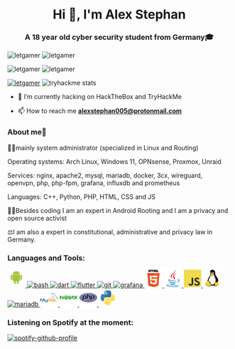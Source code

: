 <h1 align="center">Hi 👋, I'm Alex Stephan</h1>
<h3 align="center">A 18 year old cyber security student from Germany🎓</h3>

<img class="image-align-left" src="https://img.shields.io/badge/-HackTheBox-%239FEF00?style=for-the-badge&logo=hackthebox&logoColor=white" alt="letgamer" /> <img class="image-align-left" src="https://img.shields.io/badge/-TryHackMe-%23212C42?style=for-the-badge&logo=tryhackme&logoColor=white" alt="letgamer" />

<img class="image-align-left" src="https://komarev.com/ghpvc/?username=letgamer&label=Profile%20views&color=0e75b6&style=flat" alt="letgamer" /> <img class="image-align-left" src="https://img.shields.io/badge/I%20use-Arch%20btw-orange" alt="letgamer" /> 

[ ![letgamer](https://www.hackthebox.eu/badge/image/342109)](https://app.hackthebox.com/profile/342109)
![tryhackme stats](https://raw.githubusercontent.com/<SET_USERNAME_HERE>/<SET_USERNAME_HERE>/master/assets/thm_propic.png)

- 🔭 I’m currently hacking on HackTheBox and TryHackMe

- 📫 How to reach me **alexstephan005@protonmail.com**

<h3 align="left">About me🚀</h3>

🧑‍🎓mainly system administrator (specialized in Linux and Routing)

Operating systems: Arch Linux, Windows 11, OPNsense, Proxmox, Unraid

Services: nginx, apache2, mysql, mariadb, docker, 3cx, wireguard, openvpn, php, php-fpm, grafana, influxdb and prometheus

Languages: C++, Python, PHP, HTML, CSS and JS

🧑‍💻Besides coding I am an expert in Android Rooting and I am a privacy and open source activist

⚖️I am also a expert in constitutional, administrative and privacy law in Germany.

<h3 align="left">Languages and Tools:</h3>
<p align="left"> <a href="https://developer.android.com" target="_blank" rel="noreferrer"> <img src="https://raw.githubusercontent.com/devicons/devicon/master/icons/android/android-original-wordmark.svg" alt="android" width="40" height="40"/> </a> <a href="https://www.gnu.org/software/bash/" target="_blank" rel="noreferrer"> <img src="https://www.vectorlogo.zone/logos/gnu_bash/gnu_bash-icon.svg" alt="bash" width="40" height="40"/> </a> <a href="https://dart.dev" target="_blank" rel="noreferrer"> <img src="https://www.vectorlogo.zone/logos/dartlang/dartlang-icon.svg" alt="dart" width="40" height="40"/> </a> <a href="https://flutter.dev" target="_blank" rel="noreferrer"> <img src="https://www.vectorlogo.zone/logos/flutterio/flutterio-icon.svg" alt="flutter" width="40" height="40"/> </a> <a href="https://git-scm.com/" target="_blank" rel="noreferrer"> <img src="https://www.vectorlogo.zone/logos/git-scm/git-scm-icon.svg" alt="git" width="40" height="40"/> </a> <a href="https://grafana.com" target="_blank" rel="noreferrer"> <img src="https://www.vectorlogo.zone/logos/grafana/grafana-icon.svg" alt="grafana" width="40" height="40"/> </a> <a href="https://www.w3.org/html/" target="_blank" rel="noreferrer"> <img src="https://raw.githubusercontent.com/devicons/devicon/master/icons/html5/html5-original-wordmark.svg" alt="html5" width="40" height="40"/> </a> <a href="https://www.java.com" target="_blank" rel="noreferrer"> <img src="https://raw.githubusercontent.com/devicons/devicon/master/icons/java/java-original.svg" alt="java" width="40" height="40"/> </a> <a href="https://developer.mozilla.org/en-US/docs/Web/JavaScript" target="_blank" rel="noreferrer"> <img src="https://raw.githubusercontent.com/devicons/devicon/master/icons/javascript/javascript-original.svg" alt="javascript" width="40" height="40"/> </a> <a href="https://www.linux.org/" target="_blank" rel="noreferrer"> <img src="https://raw.githubusercontent.com/devicons/devicon/master/icons/linux/linux-original.svg" alt="linux" width="40" height="40"/> </a> <a href="https://mariadb.org/" target="_blank" rel="noreferrer"> <img src="https://www.vectorlogo.zone/logos/mariadb/mariadb-icon.svg" alt="mariadb" width="40" height="40"/> </a> <a href="https://www.mysql.com/" target="_blank" rel="noreferrer"> <img src="https://raw.githubusercontent.com/devicons/devicon/master/icons/mysql/mysql-original-wordmark.svg" alt="mysql" width="40" height="40"/> </a> <a href="https://www.nginx.com" target="_blank" rel="noreferrer"> <img src="https://raw.githubusercontent.com/devicons/devicon/master/icons/nginx/nginx-original.svg" alt="nginx" width="40" height="40"/> </a> <a href="https://www.php.net" target="_blank" rel="noreferrer"> <img src="https://raw.githubusercontent.com/devicons/devicon/master/icons/php/php-original.svg" alt="php" width="40" height="40"/> </a> <a href="https://www.python.org" target="_blank" rel="noreferrer"> <img src="https://raw.githubusercontent.com/devicons/devicon/master/icons/python/python-original.svg" alt="python" width="40" height="40"/> </a> </p>
<h3 align="left">Listening on Spotify at the moment:</h3>

[![spotify-github-profile](https://spotify-github-profile.vercel.app/api/view?uid=sm4i1y5wp0ufhi9kdglonsevm&cover_image=true&theme=novatorem&show_offline=false&background_color=000000&bar_color=53b14f&bar_color_cover=false)](https://spotify-github-profile.vercel.app/api/view?uid=sm4i1y5wp0ufhi9kdglonsevm&redirect=true)
